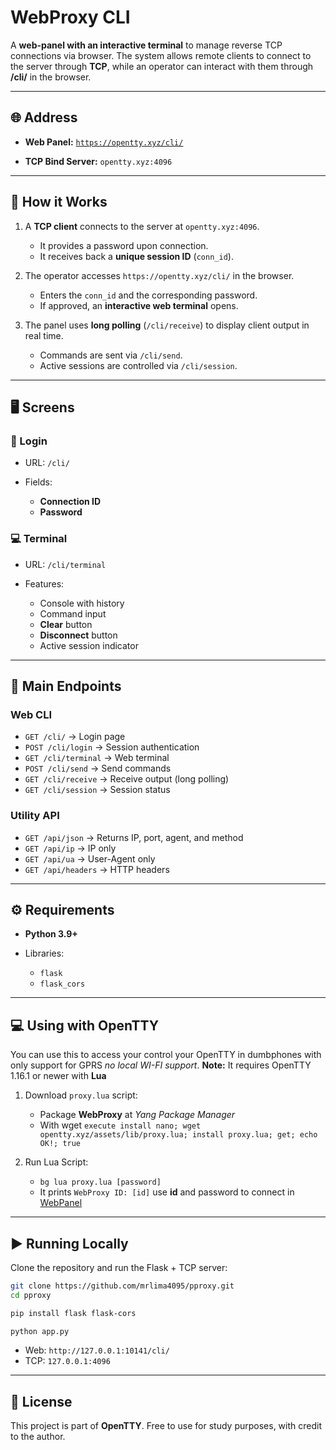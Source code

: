 # WebProxy CLI

A **web-panel with an interactive terminal** to manage reverse TCP connections via browser.
The system allows remote clients to connect to the server through **TCP**, while an operator can interact with them through **/cli/** in the browser.

---

## 🌐 Address

* **Web Panel:**
  [`https://opentty.xyz/cli/`](https://opentty.xyz/cli/)

* **TCP Bind Server:**
  `opentty.xyz:4096`

---

## 🚀 How it Works

1. A **TCP client** connects to the server at `opentty.xyz:4096`.

   * It provides a password upon connection.
   * It receives back a **unique session ID** (`conn_id`).

2. The operator accesses `https://opentty.xyz/cli/` in the browser.

   * Enters the `conn_id` and the corresponding password.
   * If approved, an **interactive web terminal** opens.

3. The panel uses **long polling** (`/cli/receive`) to display client output in real time.

   * Commands are sent via `/cli/send`.
   * Active sessions are controlled via `/cli/session`.

---

## 🖥️ Screens

### 🔑 Login

* URL: `/cli/`
* Fields:

  * **Connection ID**
  * **Password**

### 💻 Terminal

* URL: `/cli/terminal`
* Features:

  * Console with history
  * Command input
  * **Clear** button
  * **Disconnect** button
  * Active session indicator

---

## 📡 Main Endpoints

### Web CLI

* `GET /cli/` → Login page
* `POST /cli/login` → Session authentication
* `GET /cli/terminal` → Web terminal
* `POST /cli/send` → Send commands
* `GET /cli/receive` → Receive output (long polling)
* `GET /cli/session` → Session status

### Utility API

* `GET /api/json` → Returns IP, port, agent, and method
* `GET /api/ip` → IP only
* `GET /api/ua` → User-Agent only
* `GET /api/headers` → HTTP headers
---

## ⚙️ Requirements

* **Python 3.9+**
* Libraries:

  * `flask`
  * `flask_cors`

---

## 💻 Using with OpenTTY

You can use this to access your control your OpenTTY in dumbphones with only support for GPRS _no local WI-FI support_.
**Note:** It requires OpenTTY 1.16.1 or newer with **Lua**

1. Download `proxy.lua` script:

    * Package **WebProxy** at _Yang Package Manager_
    * With wget `execute install nano; wget opentty.xyz/assets/lib/proxy.lua; install proxy.lua; get; echo OK!; true`

2. Run Lua Script:

    * `bg lua proxy.lua [password]`
    * It prints `WebProxy ID: [id]` use **id** and password to connect in [WebPanel](https://opentty.xyz/cli/)

---

## ▶️ Running Locally

Clone the repository and run the Flask + TCP server:

```bash
git clone https://github.com/mrlima4095/pproxy.git
cd pproxy

pip install flask flask-cors

python app.py
```

* Web: `http://127.0.0.1:10141/cli/`
* TCP: `127.0.0.1:4096`

---

## 📜 License

This project is part of **OpenTTY**.
Free to use for study purposes, with credit to the author.
